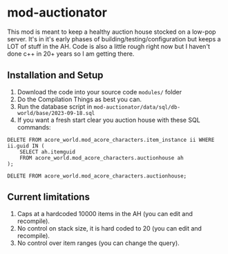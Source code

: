 # mod-auctionator

This mod is meant to keep a healthy auction house stocked on a low-pop server. It's in it's early phases of building/testing/configuration but keeps a LOT of stuff in the AH. Code is also a little rough right now but I haven't done c++ in 20+ years so I am getting there.

## Installation and Setup

1. Download the code into your source code `modules/` folder
2. Do the Compilation Things as best you can.
3. Run the database script in `mod-auctionator/data/sql/db-world/base/2023-09-18.sql`
4. If you want a fresh start clear you auction house with these SQL commands:

```
DELETE FROM acore_world.mod_acore_characters.item_instance ii WHERE ii.guid IN (
	SELECT ah.itemguid
	FROM acore_world.mod_acore_characters.auctionhouse ah
);

DELETE FROM acore_world.mod_acore_characters.auctionhouse;
```

## Current limitations

1. Caps at a hardcoded 10000 items in the AH (you can edit and recompile).
2. No control on stack size, it is hard coded to 20 (you can edit and recompile).
3. No control over item ranges (you can change the query).